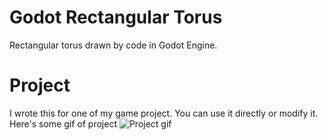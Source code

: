 # Godot Rectangular Torus
Rectangular torus drawn by code in Godot Engine.

# Project
I wrote this for one of my game project. You can use it directly or modify it. Here's some gif of project ![Project gif](Demo/Demo.gif)
